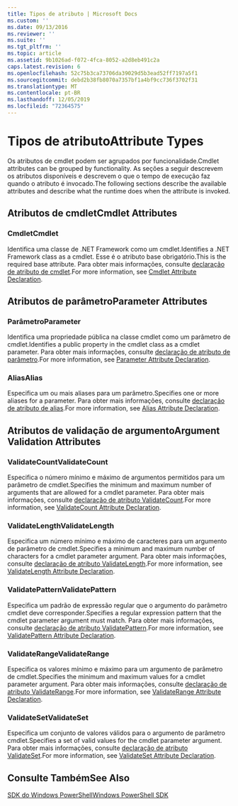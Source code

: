 ```yaml
---
title: Tipos de atributo | Microsoft Docs
ms.custom: ''
ms.date: 09/13/2016
ms.reviewer: ''
ms.suite: ''
ms.tgt_pltfrm: ''
ms.topic: article
ms.assetid: 9b1026ad-f072-4fca-8052-a2d8eb491c2a
caps.latest.revision: 6
ms.openlocfilehash: 52c75b3ca73706da39029d5b3ead52ff7197a5f1
ms.sourcegitcommit: debd2b38fb8070a7357bf1a4bf9cc736f3702f31
ms.translationtype: MT
ms.contentlocale: pt-BR
ms.lasthandoff: 12/05/2019
ms.locfileid: "72364575"
---
```

# <a name="attribute-types"></a><span data-ttu-id="3bb64-102">Tipos de atributo</span><span class="sxs-lookup"><span data-stu-id="3bb64-102">Attribute Types</span></span>

<span data-ttu-id="3bb64-103">Os atributos de cmdlet podem ser agrupados por funcionalidade.</span><span class="sxs-lookup"><span data-stu-id="3bb64-103">Cmdlet attributes can be grouped by functionality.</span></span>
<span data-ttu-id="3bb64-104">As seções a seguir descrevem os atributos disponíveis e descrevem o que o tempo de execução faz quando o atributo é invocado.</span><span class="sxs-lookup"><span data-stu-id="3bb64-104">The following sections describe the available attributes and describe what the runtime does when the attribute is invoked.</span></span>

## <a name="cmdlet-attributes"></a><span data-ttu-id="3bb64-105">Atributos de cmdlet</span><span class="sxs-lookup"><span data-stu-id="3bb64-105">Cmdlet Attributes</span></span>

### <a name="cmdlet"></a><span data-ttu-id="3bb64-106">Cmdlet</span><span class="sxs-lookup"><span data-stu-id="3bb64-106">Cmdlet</span></span>

<span data-ttu-id="3bb64-107">Identifica uma classe de .NET Framework como um cmdlet.</span><span class="sxs-lookup"><span data-stu-id="3bb64-107">Identifies a .NET Framework class as a cmdlet.</span></span>
<span data-ttu-id="3bb64-108">Esse é o atributo base obrigatório.</span><span class="sxs-lookup"><span data-stu-id="3bb64-108">This is the required base attribute.</span></span>
<span data-ttu-id="3bb64-109">Para obter mais informações, consulte [declaração de atributo de cmdlet](./cmdlet-attribute-declaration.md).</span><span class="sxs-lookup"><span data-stu-id="3bb64-109">For more information, see [Cmdlet Attribute Declaration](./cmdlet-attribute-declaration.md).</span></span>

## <a name="parameter-attributes"></a><span data-ttu-id="3bb64-110">Atributos de parâmetro</span><span class="sxs-lookup"><span data-stu-id="3bb64-110">Parameter Attributes</span></span>

### <a name="parameter"></a><span data-ttu-id="3bb64-111">Parâmetro</span><span class="sxs-lookup"><span data-stu-id="3bb64-111">Parameter</span></span>

<span data-ttu-id="3bb64-112">Identifica uma propriedade pública na classe cmdlet como um parâmetro de cmdlet.</span><span class="sxs-lookup"><span data-stu-id="3bb64-112">Identifies a public property in the cmdlet class as a cmdlet parameter.</span></span>
<span data-ttu-id="3bb64-113">Para obter mais informações, consulte [declaração de atributo de parâmetro](./parameter-attribute-declaration.md).</span><span class="sxs-lookup"><span data-stu-id="3bb64-113">For more information, see [Parameter Attribute Declaration](./parameter-attribute-declaration.md).</span></span>

### <a name="alias"></a><span data-ttu-id="3bb64-114">Alias</span><span class="sxs-lookup"><span data-stu-id="3bb64-114">Alias</span></span>

<span data-ttu-id="3bb64-115">Especifica um ou mais aliases para um parâmetro.</span><span class="sxs-lookup"><span data-stu-id="3bb64-115">Specifies one or more aliases for a parameter.</span></span>
<span data-ttu-id="3bb64-116">Para obter mais informações, consulte [declaração de atributo de alias](./alias-attribute-declaration.md).</span><span class="sxs-lookup"><span data-stu-id="3bb64-116">For more information, see [Alias Attribute Declaration](./alias-attribute-declaration.md).</span></span>

## <a name="argument-validation-attributes"></a><span data-ttu-id="3bb64-117">Atributos de validação de argumento</span><span class="sxs-lookup"><span data-stu-id="3bb64-117">Argument Validation Attributes</span></span>

### <a name="validatecount"></a><span data-ttu-id="3bb64-118">ValidateCount</span><span class="sxs-lookup"><span data-stu-id="3bb64-118">ValidateCount</span></span>

<span data-ttu-id="3bb64-119">Especifica o número mínimo e máximo de argumentos permitidos para um parâmetro de cmdlet.</span><span class="sxs-lookup"><span data-stu-id="3bb64-119">Specifies the minimum and maximum number of arguments that are allowed for a cmdlet parameter.</span></span>
<span data-ttu-id="3bb64-120">Para obter mais informações, consulte [declaração de atributo ValidateCount](./validatecount-attribute-declaration.md).</span><span class="sxs-lookup"><span data-stu-id="3bb64-120">For more information, see [ValidateCount Attribute Declaration](./validatecount-attribute-declaration.md).</span></span>

### <a name="validatelength"></a><span data-ttu-id="3bb64-121">ValidateLength</span><span class="sxs-lookup"><span data-stu-id="3bb64-121">ValidateLength</span></span>

<span data-ttu-id="3bb64-122">Especifica um número mínimo e máximo de caracteres para um argumento de parâmetro de cmdlet.</span><span class="sxs-lookup"><span data-stu-id="3bb64-122">Specifies a minimum and maximum number of characters for a cmdlet parameter argument.</span></span>
<span data-ttu-id="3bb64-123">Para obter mais informações, consulte [declaração de atributo ValidateLength](./validatelength-attribute-declaration.md).</span><span class="sxs-lookup"><span data-stu-id="3bb64-123">For more information, see [ValidateLength Attribute Declaration](./validatelength-attribute-declaration.md).</span></span>

### <a name="validatepattern"></a><span data-ttu-id="3bb64-124">ValidatePattern</span><span class="sxs-lookup"><span data-stu-id="3bb64-124">ValidatePattern</span></span>

<span data-ttu-id="3bb64-125">Especifica um padrão de expressão regular que o argumento do parâmetro cmdlet deve corresponder.</span><span class="sxs-lookup"><span data-stu-id="3bb64-125">Specifies a regular expression pattern that the cmdlet parameter argument must match.</span></span>
<span data-ttu-id="3bb64-126">Para obter mais informações, consulte [declaração de atributo ValidatePattern](./validatepattern-attribute-declaration.md).</span><span class="sxs-lookup"><span data-stu-id="3bb64-126">For more information, see [ValidatePattern Attribute Declaration](./validatepattern-attribute-declaration.md).</span></span>

### <a name="validaterange"></a><span data-ttu-id="3bb64-127">ValidateRange</span><span class="sxs-lookup"><span data-stu-id="3bb64-127">ValidateRange</span></span>

<span data-ttu-id="3bb64-128">Especifica os valores mínimo e máximo para um argumento de parâmetro de cmdlet.</span><span class="sxs-lookup"><span data-stu-id="3bb64-128">Specifies the minimum and maximum values for a cmdlet parameter argument.</span></span>
<span data-ttu-id="3bb64-129">Para obter mais informações, consulte [declaração de atributo ValidateRange](./validaterange-attribute-declaration.md).</span><span class="sxs-lookup"><span data-stu-id="3bb64-129">For more information, see [ValidateRange Attribute Declaration](./validaterange-attribute-declaration.md).</span></span>

### <a name="validateset"></a><span data-ttu-id="3bb64-130">ValidateSet</span><span class="sxs-lookup"><span data-stu-id="3bb64-130">ValidateSet</span></span>

<span data-ttu-id="3bb64-131">Especifica um conjunto de valores válidos para o argumento de parâmetro cmdlet.</span><span class="sxs-lookup"><span data-stu-id="3bb64-131">Specifies a set of valid values for the cmdlet parameter argument.</span></span>
<span data-ttu-id="3bb64-132">Para obter mais informações, consulte [declaração de atributo ValidateSet](./validateset-attribute-declaration.md).</span><span class="sxs-lookup"><span data-stu-id="3bb64-132">For more information, see [ValidateSet Attribute Declaration](./validateset-attribute-declaration.md).</span></span>

## <a name="see-also"></a><span data-ttu-id="3bb64-133">Consulte Também</span><span class="sxs-lookup"><span data-stu-id="3bb64-133">See Also</span></span>

[<span data-ttu-id="3bb64-134">SDK do Windows PowerShell</span><span class="sxs-lookup"><span data-stu-id="3bb64-134">Windows PowerShell SDK</span></span>](../windows-powershell-reference.md)
